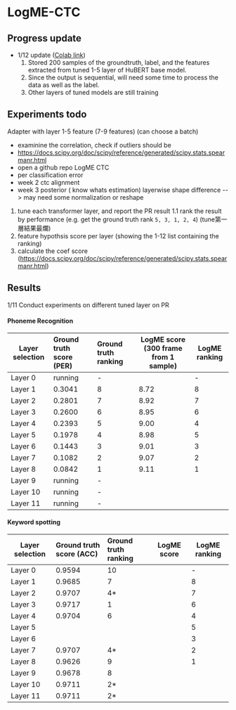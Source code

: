 #  LogME-CTC

## Progress update
- 1/12 update ([Colab link](https://colab.research.google.com/drive/1_Zbb3CtJf8ndD_3niCpNu_ENF8l809lW?usp=sharing))
    1. Stored 200 samples of the groundtruth, label, and the features extracted from tuned 1-5 layer of HuBERT base model.
    2. Since the output is sequential, will need some time to process the data as well as the label.
    3. Other layers of tuned models are still training

## Experiments todo
Adapter with layer 1-5 feature  (7-9 features)
(can choose a batch)
- examinine the correlation, check if outliers should be 
- https://docs.scipy.org/doc/scipy/reference/generated/scipy.stats.spearmanr.html
- open a github repo LogME CTC
- per classification error
- week 2 ctc alignment
- week 3 posterior ( know whats estimation)
layerwise shape difference --> may need some normalization or reshape


1. tune each transformer layer, and report the PR result
1.1 rank the result by performance (e.g. get the ground truth rank `5, 3, 1, 2, 4`) (tune第一層結果最爛)
2. feature hypothsis score per layer (showing the 1-12 list containing the ranking)
3. calculate the coef score (https://docs.scipy.org/doc/scipy/reference/generated/scipy.stats.spearmanr.html)


## Results
1/11 Conduct experiments on different tuned layer on PR
#### Phoneme Recognition
| Layer selection  | Ground truth score (PER) |  Ground truth ranking  | LogME score (300 frame from 1 sample) | LogME ranking|
| ---------------- |:-------------------------|:-----------------------|---------------------------------------|--------------|
|Layer 0| running | - |     |-|
|Layer 1 | 0.3041 | 8 | 8.72| 8|
|Layer 2 | 0.2801 | 7 | 8.92| 7|
|Layer 3 | 0.2600 | 6 | 8.95| 6|
|Layer 4 | 0.2393 | 5 | 9.00| 4|
|Layer 5 | 0.1978 | 4 | 8.98| 5|
|Layer 6 | 0.1443 | 3 | 9.01| 3|
|Layer 7 | 0.1082 | 2 | 9.07| 2|
|Layer 8 | 0.0842 | 1 | 9.11| 1|
|Layer 9 | running | - |||
|Layer 10 | running | - |||
|Layer 11 | running | - |||

#### Keyword spotting
| Layer selection  | Ground truth score (ACC) |  Ground truth ranking  | LogME score | LogME ranking|
| ---------------- |:-------------------------|:-----------------------|---------------------------------------|--------------|
|Layer 0 | 0.9594 | 10 |     |-|
|Layer 1 | 0.9685 | 7  || 8|
|Layer 2 | 0.9707 | 4* || 7|
|Layer 3 | 0.9717 | 1  || 6|
|Layer 4 | 0.9704 | 6  || 4|
|Layer 5 |        |    || 5|
|Layer 6 |        |    || 3|
|Layer 7 | 0.9707 | 4* || 2|
|Layer 8 | 0.9626 | 9  || 1|
|Layer 9 | 0.9678 | 8  |||
|Layer 10| 0.9711 | 2* |||
|Layer 11| 0.9711 | 2* |||
